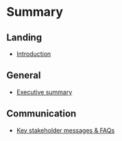 # Summary

## Landing

* [Introduction](README.md)

## General

* [Executive summary](general/executive-summary.md)

## Communication

* [Key stakeholder messages & FAQs](communication/key-stakeholder-messages-and-faqs.md)

